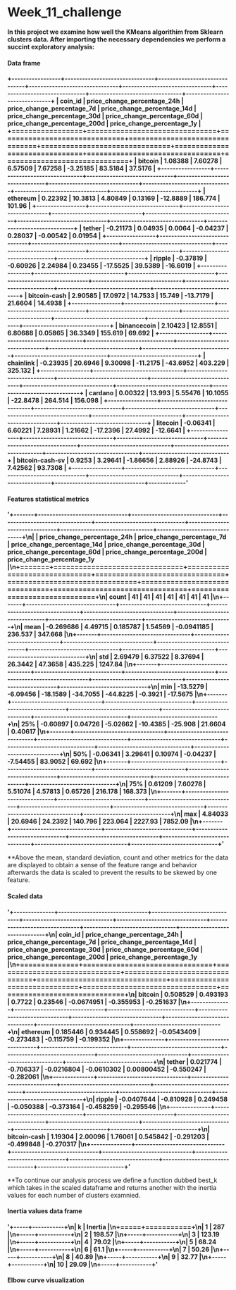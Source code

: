 # Week_11_challenge

**In this project we examine how well the KMeans algorithim from Sklearn clusters data. After importing the necessary dependencies we perform a succint exploratory analysis:**


#### Data frame
**+-----------------+-------------------------------+------------------------------+-------------------------------+-------------------------------+-------------------------------+--------------------------------+------------------------------+
| coin_id         |   price_change_percentage_24h |   price_change_percentage_7d |   price_change_percentage_14d |   price_change_percentage_30d |   price_change_percentage_60d |   price_change_percentage_200d |   price_change_percentage_1y |
+=================+===============================+==============================+===============================+===============================+===============================+================================+==============================+
| bitcoin         |                       1.08388 |                      7.60278 |                       6.57509 |                       7.67258 |                      -3.25185 |                       83.5184  |                     37.5176  |
+-----------------+-------------------------------+------------------------------+-------------------------------+-------------------------------+-------------------------------+--------------------------------+------------------------------+
| ethereum        |                       0.22392 |                     10.3813  |                       4.80849 |                       0.13169 |                     -12.8889  |                      186.774   |                    101.96    |
+-----------------+-------------------------------+------------------------------+-------------------------------+-------------------------------+-------------------------------+--------------------------------+------------------------------+
| tether          |                      -0.21173 |                      0.04935 |                       0.0064  |                      -0.04237 |                       0.28037 |                       -0.00542 |                      0.01954 |
+-----------------+-------------------------------+------------------------------+-------------------------------+-------------------------------+-------------------------------+--------------------------------+------------------------------+
| ripple          |                      -0.37819 |                     -0.60926 |                       2.24984 |                       0.23455 |                     -17.5525  |                       39.5389  |                    -16.6019  |
+-----------------+-------------------------------+------------------------------+-------------------------------+-------------------------------+-------------------------------+--------------------------------+------------------------------+
| bitcoin-cash    |                       2.90585 |                     17.0972  |                      14.7533  |                      15.749   |                     -13.7179  |                       21.6604  |                     14.4938  |
+-----------------+-------------------------------+------------------------------+-------------------------------+-------------------------------+-------------------------------+--------------------------------+------------------------------+
| binancecoin     |                       2.10423 |                     12.8551  |                       6.80688 |                       0.05865 |                      36.3349  |                      155.619   |                     69.692   |
+-----------------+-------------------------------+------------------------------+-------------------------------+-------------------------------+-------------------------------+--------------------------------+------------------------------+
| chainlink       |                      -0.23935 |                     20.6946  |                       9.30098 |                     -11.2175  |                     -43.6952  |                      403.229   |                    325.132   |
+-----------------+-------------------------------+------------------------------+-------------------------------+-------------------------------+-------------------------------+--------------------------------+------------------------------+
| cardano         |                       0.00322 |                     13.993   |                       5.55476 |                      10.1055  |                     -22.8478  |                      264.514   |                    156.098   |
+-----------------+-------------------------------+------------------------------+-------------------------------+-------------------------------+-------------------------------+--------------------------------+------------------------------+
| litecoin        |                      -0.06341 |                      6.60221 |                       7.28931 |                       1.21662 |                     -17.2396  |                       27.4992  |                    -12.6641  |
+-----------------+-------------------------------+------------------------------+-------------------------------+-------------------------------+-------------------------------+--------------------------------+------------------------------+
| bitcoin-cash-sv |                       0.9253  |                      3.29641 |                      -1.86656 |                       2.88926 |                     -24.8743  |                        7.42562 |                     93.7308  |
+-----------------+-------------------------------+------------------------------+-------------------------------+-------------------------------+-------------------------------+-------------'**



#### Features statistical metrics

**'+-------+-------------------------------+------------------------------+-------------------------------+-------------------------------+-------------------------------+--------------------------------+------------------------------+\n|       |   price_change_percentage_24h |   price_change_percentage_7d |   price_change_percentage_14d |   price_change_percentage_30d |   price_change_percentage_60d |   price_change_percentage_200d |   price_change_percentage_1y |\n+=======+===============================+==============================+===============================+===============================+===============================+================================+==============================+\n| count |                     41        |                     41       |                     41        |                      41       |                    41         |                        41      |                     41       |\n+-------+-------------------------------+------------------------------+-------------------------------+-------------------------------+-------------------------------+--------------------------------+------------------------------+\n| mean  |                     -0.269686 |                      4.49715 |                      0.185787 |                       1.54569 |                    -0.0941185 |                       236.537  |                    347.668   |\n+-------+-------------------------------+------------------------------+-------------------------------+-------------------------------+-------------------------------+--------------------------------+------------------------------+\n| std   |                      2.69479  |                      6.37522 |                      8.37694  |                      26.3442  |                    47.3658    |                       435.225  |                   1247.84    |\n+-------+-------------------------------+------------------------------+-------------------------------+-------------------------------+-------------------------------+--------------------------------+------------------------------+\n| min   |                    -13.5279   |                     -6.09456 |                    -18.1589   |                     -34.7055  |                   -44.8225    |                        -0.3921 |                    -17.5675  |\n+-------+-------------------------------+------------------------------+-------------------------------+-------------------------------+-------------------------------+--------------------------------+------------------------------+\n| 25%   |                     -0.60897  |                      0.04726 |                     -5.02662  |                     -10.4385  |                   -25.908     |                        21.6604 |                      0.40617 |\n+-------+-------------------------------+------------------------------+-------------------------------+-------------------------------+-------------------------------+--------------------------------+------------------------------+\n| 50%   |                     -0.06341  |                      3.29641 |                      0.10974  |                      -0.04237 |                    -7.54455   |                        83.9052 |                     69.692   |\n+-------+-------------------------------+------------------------------+-------------------------------+-------------------------------+-------------------------------+--------------------------------+------------------------------+\n| 75%   |                      0.61209  |                      7.60278 |                      5.51074  |                       4.57813 |                     0.65726   |                       216.178  |                    168.373   |\n+-------+-------------------------------+------------------------------+-------------------------------+-------------------------------+-------------------------------+--------------------------------+------------------------------+\n| max   |                      4.84033  |                     20.6946  |                     24.2392   |                     140.796   |                   223.064     |                      2227.93   |                   7852.09    |\n+-------+-------------------------------+------------------------------+-------------------------------+-------------------------------+-------------------------------+--------------------------------+------------------------------+'**


**Above the mean, standard deviation, count and other metrics for the data are displayed to obtain a sense of the feature range and behavior
afterwards the data is scaled to prevent the results to be skewed by one feature.


#### Scaled data

**'+--------------+-------------------------------+------------------------------+-------------------------------+-------------------------------+-------------------------------+--------------------------------+------------------------------+\n| coin_id      |   price_change_percentage_24h |   price_change_percentage_7d |   price_change_percentage_14d |   price_change_percentage_30d |   price_change_percentage_60d |   price_change_percentage_200d |   price_change_percentage_1y |\n+==============+===============================+==============================+===============================+===============================+===============================+================================+==============================+\n| bitcoin      |                     0.508529  |                     0.493193 |                     0.7722    |                     0.23546   |                   -0.0674951  |                      -0.355953 |                    -0.251637 |\n+--------------+-------------------------------+------------------------------+-------------------------------+-------------------------------+-------------------------------+--------------------------------+------------------------------+\n| ethereum     |                     0.185446  |                     0.934445 |                     0.558692  |                    -0.0543409 |                   -0.273483   |                      -0.115759 |                    -0.199352 |\n+--------------+-------------------------------+------------------------------+-------------------------------+-------------------------------+-------------------------------+--------------------------------+------------------------------+\n| tether       |                     0.021774  |                    -0.706337 |                    -0.0216804 |                    -0.0610302 |                    0.00800452 |                      -0.550247 |                    -0.282061 |\n+--------------+-------------------------------+------------------------------+-------------------------------+-------------------------------+-------------------------------+--------------------------------+------------------------------+\n| ripple       |                    -0.0407644 |                    -0.810928 |                     0.249458  |                    -0.050388  |                   -0.373164   |                      -0.458259 |                    -0.295546 |\n+--------------+-------------------------------+------------------------------+-------------------------------+-------------------------------+-------------------------------+--------------------------------+------------------------------+\n| bitcoin-cash |                     1.19304   |                     2.00096  |                     1.76061   |                     0.545842  |                   -0.291203   |                      -0.499848 |                    -0.270317 |\n+--------------+-------------------------------+------------------------------+-------------------------------+-------------------------------+-------------------------------+--------------------------------+------------------------------+'**


**To continue our analysis process we define a function dubbed best_k which takes in the scaled dataframe and returns another 
with the inertia values for each number of clusters examnied.


#### Inertia values data frame

**'+-----+-----------+\n|   k |   Inertia |\n+=====+===========+\n|   1 |    287    |\n+-----+-----------+\n|   2 |    198.57 |\n+-----+-----------+\n|   3 |    123.19 |\n+-----+-----------+\n|   4 |     79.02 |\n+-----+-----------+\n|   5 |     68.24 |\n+-----+-----------+\n|   6 |     61.1  |\n+-----+-----------+\n|   7 |     50.26 |\n+-----+-----------+\n|   8 |     40.89 |\n+-----+-----------+\n|   9 |     32.77 |\n+-----+-----------+\n|  10 |     29.09 |\n+-----+-----------+'**

#### Elbow curve visualization


